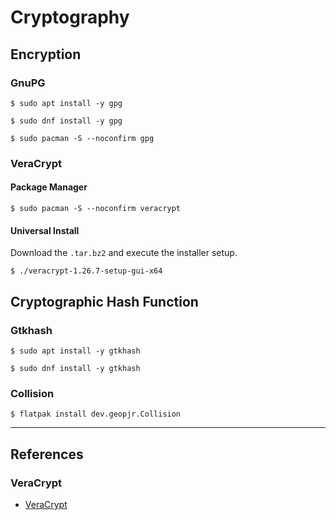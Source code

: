 # Cryptography

## Encryption

### GnuPG

```
$ sudo apt install -y gpg

$ sudo dnf install -y gpg

$ sudo pacman -S --noconfirm gpg
```

### VeraCrypt

#### Package Manager

```
$ sudo pacman -S --noconfirm veracrypt
```

#### Universal Install

Download the `.tar.bz2` and execute the installer setup.

```
$ ./veracrypt-1.26.7-setup-gui-x64
```

## Cryptographic Hash Function

### Gtkhash

```
$ sudo apt install -y gtkhash

$ sudo dnf install -y gtkhash
```

### Collision

```
$ flatpak install dev.geopjr.Collision
```

---
## References

### VeraCrypt

- [VeraCrypt](https://www.veracrypt.fr/en/Home.html)